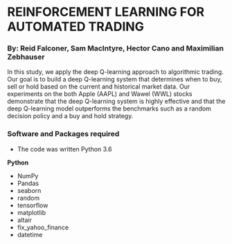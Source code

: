 # REINFORCEMENT LEARNING FOR AUTOMATED TRADING

### By: Reid Falconer, Sam MacIntyre, Hector Cano and Maximilian Zebhauser

In this study, we apply the deep Q-learning approach to algorithmic trading. Our goal is to build a deep Q-learning system that determines when to buy, sell or hold based on the current and historical market data. Our experiments on the both Apple (AAPL) and Wawel (WWL) stocks demonstrate that the deep Q-learning system is highly effective and that the deep Q-learning model outperforms the benchmarks such as a random decision policy and a buy and hold strategy.

### Software and Packages required

- The code was written Python 3.6 

**Python**
- NumPy
- Pandas
- seaborn
- random
- tensorflow
- matplotlib
- altair
- fix_yahoo_finance
- datetime
